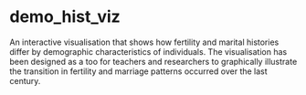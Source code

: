 # demo_hist_viz
An interactive visualisation that shows how fertility and marital histories differ by demographic characteristics of individuals. The visualisation has been designed as a too for teachers and researchers to graphically illustrate the transition in fertility and marriage patterns occurred over the last century.
